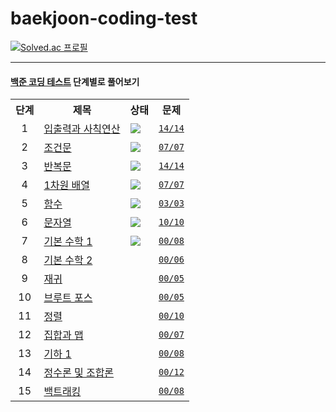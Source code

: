 # baekjoon-coding-test

[![Solved.ac 프로필](http://mazassumnida.wtf/api/v2/generate_badge?boj=xlzt2002)](https://solved.ac/xlzt2002)

---
#### [백준 코딩 테스트](https://www.acmicpc.net/step) 단계별로 풀어보기

<table>
        <tr>
        <th style="text-align: center">단계</th>
        <th style="text-align: center">제목</th>
        <th style="text-align: center">상태</th>
        <th style="text-align: center">문제</th>
    </tr>
        <tr>
        <td align="center">1</td>
        <td><a href="https://www.acmicpc.net/step/1">입출력과 사칙연산</a></td>
        <td><img align="center" src="https://img.shields.io/badge/완료-6DB33F?style=flat-square"/></td>
        <td><a href="https://github.com/yeojin822/baekjoon-coding-test/blob/main/src/main/java/%EC%9E%85%EC%B6%9C%EB%A0%A5%EA%B3%BC%EC%82%AC%EC%B9%99%EC%97%B0%EC%82%B0/Main.java"><code>14/14</code></a></td>
    </tr>
        <tr>
        <td align="center">2</td>
        <td><a href="https://www.acmicpc.net/step/4">조건문</a></td>
        <td><img align="center" src="https://img.shields.io/badge/완료-6DB33F?style=flat-square"/></td>
        <td><a href="https://github.com/yeojin822/baekjoon-coding-test/blob/main/src/main/java/%EC%A1%B0%EA%B1%B4%EB%AC%B8/Main.java"><code>07/07</code></a></td>
    </tr>
        <tr>
        <td align="center">3</td>
        <td><a href="https://www.acmicpc.net/step/3">반복문</a></td>
        <td><img align="center" src="https://img.shields.io/badge/완료-6DB33F?style=flat-square"/></td>
        <td><a href="https://github.com/yeojin822/baekjoon-coding-test/blob/main/src/main/java/%EB%B0%98%EB%B3%B5%EB%AC%B8/Main.java"><code>14/14</code></a></td>
    </tr>
        <tr>
        <td align="center">4</td>
        <td><a href="https://www.acmicpc.net/step/6">1차원 배열</a></td>
        <td><img align="center" src="https://img.shields.io/badge/완료-6DB33F?style=flat-square"/></td>
        <td><a href="https://github.com/yeojin822/baekjoon-coding-test/blob/main/src/main/java/%EC%9D%BC%EC%B0%A8%EC%9B%90%EB%B0%B0%EC%97%B4/Main.java"><code>07/07</code></a></td>
    </tr>
        <tr>
        <td align="center">5</td>
        <td><a href="https://www.acmicpc.net/step/5">함수</a></td>
        <td><img align="center" src="https://img.shields.io/badge/완료-6DB33F?style=flat-square"/></td>
        <td><a href="https://github.com/yeojin822/baekjoon-coding-test/blob/main/src/main/java/%ED%95%A8%EC%88%98/Main.java"><code>03/03</code></a></td>
    </tr>
        <tr>
        <td align="center">6</td>
        <td><a href="https://www.acmicpc.net/step/7">문자열</a></td>
        <td><img align="center" src="https://img.shields.io/badge/완료-6DB33F?style=flat-square"/></td>
        <td><a href="https://github.com/yeojin822/baekjoon-coding-test/blob/main/src/main/java/%EB%AC%B8%EC%9E%90%EC%97%B4/Main.java"><code>10/10</code></a></td>
    </tr>
        <tr>
        <td align="center">7</td>
        <td><a href="https://www.acmicpc.net/step/8">기본 수학 1</a></td>
        <td><img align="center" src="https://img.shields.io/badge/진행중-0076C0?style=flat-square"/></td>
        <td><a href="#"><code>00/08</code></a></td>
    </tr>
        <tr>
        <td align="center">8</td>
        <td><a href="https://www.acmicpc.net/step/10">기본 수학 2</a></td>
        <td></td>
        <td><a href="#"><code>00/06</code></a></td>
    </tr>
        <tr>
        <td align="center">9</td>
        <td><a href="https://www.acmicpc.net/step/19">재귀</a></td>
        <td></td>
        <td><a href="#"><code>00/05</code></a></td>
    </tr>
        <tr>
        <td align="center">10</td>
        <td><a href="https://www.acmicpc.net/step/22">브루트 포스</a></td>
        <td></td>
        <td><a href="#"><code>00/05</code></a></td>
    </tr>
        <tr>
        <td align="center">11</td>
        <td><a href="https://www.acmicpc.net/step/9">정렬</a></td>
        <td></td>
        <td><a href="#"><code>00/10</code></a></td>
    </tr>
        <tr>
        <td align="center">12</td>
        <td><a href="https://www.acmicpc.net/step/49">집합과 맵</a></td>
        <td></td>
        <td><a href="#"><code>00/07</code></a></td>
    </tr>
        <tr>
        <td align="center">13</td>
        <td><a href="https://www.acmicpc.net/step/50">기하 1</a></td>
        <td></td>
        <td><a href="#"><code>00/08</code></a></td>
    </tr>
        <tr>
        <td align="center">14</td>
        <td><a href="https://www.acmicpc.net/step/18">정수론 및 조합론</a></td>
        <td></td>
        <td><a href="#"><code>00/12</code></a></td>
    </tr>
        <tr>
        <td align="center">15</td>
        <td><a href="https://www.acmicpc.net/step/34">백트래킹</a></td>
        <td></td>
        <td><a href="#"><code>00/08</code></a></td>
    </tr>
</table>

